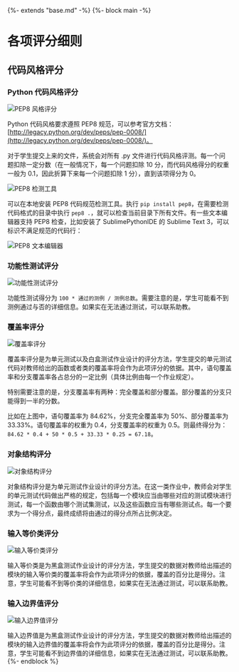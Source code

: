 {%- extends "base.md" -%}
{%- block main -%}
# 各项评分细则

## 代码风格评分

### Python 代码风格评分

![PEP8 风格评分](rc:///style-score-zh.png)

Python 代码风格要求遵照 PEP8 规范，可以参考官方文档：[http://legacy.python.org/dev/peps/pep-0008/](http://legacy.python.org/dev/peps/pep-0008/)。

对于学生提交上来的文件，系统会对所有 .py 文件进行代码风格评测。每一个问题扣除一定分数（在一般情况下，每一个问题扣除 10 分，而代码风格得分的权重一般为 0.1，因此折算下来每一个问题扣除 1 分），直到该项得分为 0。

![PEP8 检测工具](rc:///pep8.png)

可以在本地安装 PEP8 代码规范检测工具。执行 ``pip install pep8``，在需要检测代码格式的目录中执行 ``pep8 .``，就可以检查当前目录下所有文件。有一些文本编辑器支持 PEP8 检查，比如安装了 SublimePythonIDE 的 Sublime Text 3，可以标识不满足规范的代码行：

![PEP8 文本编辑器](rc:///pep8-ide.png)

### 功能性测试评分

![功能性测试评分](rc:///function-zh.png)

功能性测试得分为 ``100 * 通过的测例 / 测例总数``。需要注意的是，学生可能看不到测例通过与否的详细信息。如果实在无法通过测试，可以联系助教。

### 覆盖率评分

![覆盖率评分](rc:///coverage-zh.png)

覆盖率评分是为单元测试以及白盒测试作业设计的评分方法，学生提交的单元测试代码对教师给出的函数或者类的覆盖率将会作为此项评分的依据。其中，语句覆盖率和分支覆盖率各占总分的一定比例（具体比例由每一个作业规定）。

特别需要注意的是，分支覆盖率有两种：完全覆盖和部分覆盖。部分覆盖的分支只能得到一半的分数。

比如在上图中，语句覆盖率为 84.62%，分支完全覆盖率为 50%、部分覆盖率为 33.33%。语句覆盖率的权重为 0.4，分支覆盖率的权重为 0.5。则最终得分为：``84.62 * 0.4 + 50 * 0.5 + 33.33 * 0.25 = 67.18``。

### 对象结构评分

![对象结构评分](rc:///objschema-zh.png)

对象结构评分是为单元测试作业设计的评分方法。在这一类作业中，教师会对学生的单元测试代码做出严格的规定，包括每一个模块应当由哪些对应的测试模块进行测试，每一个函数由哪个测试集测试，以及这些函数应当有哪些测试点。每一个要求为一个得分点，最终成绩将由通过的得分点所占比例决定。

### 输入等价类评分

![输入等价类评分](rc:///input-class-zh.png)

输入等价类是为黑盒测试作业设计的评分方法，学生提交的数据对教师给出描述的模块的输入等价类的覆盖率将会作为此项评分的依据，覆盖的百分比是得分。注意，学生可能看不到等价类的详细信息，如果实在无法通过测试，可以联系助教。

### 输入边界值评分

![输入边界值评分](rc:///boundary-value-zh.png)

输入边界值是为黑盒测试作业设计的评分方法，学生提交的数据对教师给出描述的模块的输入边界值的覆盖率将会作为此项评分的依据，覆盖的百分比是得分。注意，学生可能看不到边界值的详细信息，如果实在无法通过测试，可以联系助教。
{%- endblock %}
